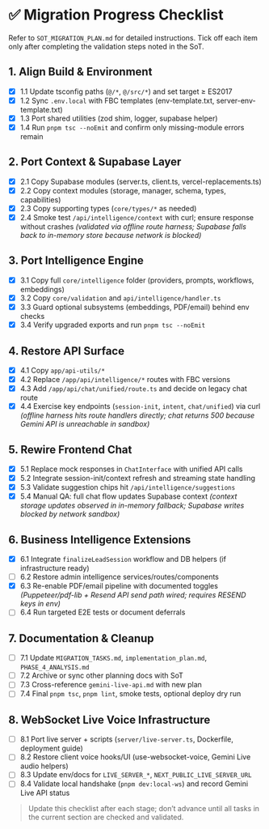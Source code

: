 # ✅ Migration Progress Checklist

Refer to `SOT_MIGRATION_PLAN.md` for detailed instructions. Tick off each item only after completing the validation steps noted in the SoT.

## 1. Align Build & Environment
- [x] 1.1 Update tsconfig paths (`@/*`, `@/src/*`) and set target ≥ ES2017
- [x] 1.2 Sync `.env.local` with FBC templates (env-template.txt, server-env-template.txt)
- [x] 1.3 Port shared utilities (zod shim, logger, supabase helper)
- [x] 1.4 Run `pnpm tsc --noEmit` and confirm only missing-module errors remain

## 2. Port Context & Supabase Layer
- [x] 2.1 Copy Supabase modules (server.ts, client.ts, vercel-replacements.ts)
- [x] 2.2 Copy context modules (storage, manager, schema, types, capabilities)
- [x] 2.3 Copy supporting types (`core/types/*` as needed)
- [x] 2.4 Smoke test `/api/intelligence/context` with curl; ensure response without crashes *(validated via offline route harness; Supabase falls back to in-memory store because network is blocked)*

## 3. Port Intelligence Engine
- [x] 3.1 Copy full `core/intelligence` folder (providers, prompts, workflows, embeddings)
- [x] 3.2 Copy `core/validation` and `api/intelligence/handler.ts`
- [x] 3.3 Guard optional subsystems (embeddings, PDF/email) behind env checks
- [x] 3.4 Verify upgraded exports and run `pnpm tsc --noEmit`

## 4. Restore API Surface
- [x] 4.1 Copy `app/api-utils/*`
- [x] 4.2 Replace `/app/api/intelligence/*` routes with FBC versions
- [x] 4.3 Add `/app/api/chat/unified/route.ts` and decide on legacy chat route
- [x] 4.4 Exercise key endpoints (`session-init`, `intent`, `chat/unified`) via curl *(offline harness hits route handlers directly; chat returns 500 because Gemini API is unreachable in sandbox)*

## 5. Rewire Frontend Chat
- [x] 5.1 Replace mock responses in `ChatInterface` with unified API calls
- [x] 5.2 Integrate session-init/context refresh and streaming state handling
- [x] 5.3 Validate suggestion chips hit `/api/intelligence/suggestions`
- [x] 5.4 Manual QA: full chat flow updates Supabase context *(context storage updates observed in in-memory fallback; Supabase writes blocked by network sandbox)*

## 6. Business Intelligence Extensions
- [x] 6.1 Integrate `finalizeLeadSession` workflow and DB helpers (if infrastructure ready)
- [ ] 6.2 Restore admin intelligence services/routes/components
- [x] 6.3 Re-enable PDF/email pipeline with documented toggles *(Puppeteer/pdf-lib + Resend API send path wired; requires RESEND keys in env)*
- [ ] 6.4 Run targeted E2E tests or document deferrals

## 7. Documentation & Cleanup
- [ ] 7.1 Update `MIGRATION_TASKS.md`, `implementation_plan.md`, `PHASE_4_ANALYSIS.md`
- [ ] 7.2 Archive or sync other planning docs with SoT
- [ ] 7.3 Cross-reference `gemini-live-api.md` with new plan
- [ ] 7.4 Final `pnpm tsc`, `pnpm lint`, smoke tests, optional deploy dry run

## 8. WebSocket Live Voice Infrastructure
- [ ] 8.1 Port live server + scripts (`server/live-server.ts`, Dockerfile, deployment guide)
- [ ] 8.2 Restore client voice hooks/UI (use-websocket-voice, Gemini Live audio helpers)
- [ ] 8.3 Update env/docs for `LIVE_SERVER_*`, `NEXT_PUBLIC_LIVE_SERVER_URL`
- [ ] 8.4 Validate local handshake (`pnpm dev:local-ws`) and record Gemini Live API status

> Update this checklist after each stage; don’t advance until all tasks in the current section are checked and validated.

